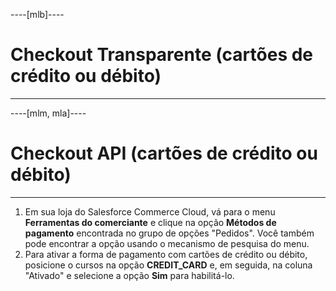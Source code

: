 ----[mlb]----
# Checkout Transparente (cartões de crédito ou débito)

------------
----[mlm, mla]----
# Checkout API (cartões de crédito ou débito)

------------

1. Em sua loja do Salesforce Commerce Cloud, vá para o menu **Ferramentas do comerciante** e clique na opção **Métodos de pagamento** encontrada no grupo de opções "Pedidos". Você também pode encontrar a opção usando o mecanismo de pesquisa do menu.
2. Para ativar a forma de pagamento com cartões de crédito ou débito, posicione o cursos na opção **CREDIT_CARD** e, em seguida, na coluna "Ativado" e selecione a opção **Sim** para habilitá-lo.
